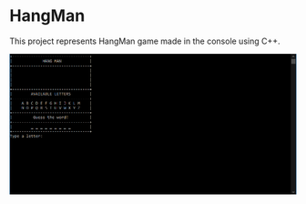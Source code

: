 # HangMan
This project represents HangMan game made in the console using C++.

![](HangMan/images/image.png)